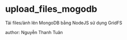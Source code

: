 # upload_files_mogodb

Tải files/ảnh lên MongoDB bằng NodeJS sử dụng GridFS

author: Nguyễn Thanh Tuân
